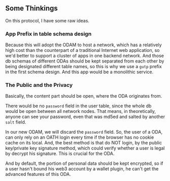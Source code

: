 ## Some Thinkings

On this protocol, I have some raw ideas.

### App Prefix in table schema design

Because this will adopt the ODAM to host a network, which has a relatively high cost than the counterpart of a traditional Internet web application, so we'd better to support a cluster of apps in one backend network. And those db schemas of different ODAs should be kept separated from each other by being designated different table names, so this is why we use a `gutp` prefix in the first schema design. And this app would be a monolithic service.

###  The Public and the Privacy

Basically, the content part should be open, where the ODA originates from. 

There would be no `password` field in the user table, since the whole db would be open between all network nodes. That means, in theoretically, anyone can see your password, even that was md5ed and salted by another `salt` field.

In our new ODAM, we will discard the `password` field. So, the user of a ODA, can only rely on an OATH login every time if the browser has no cookie cache on its local. And, the best method is that do NOT login, by the public key/private key signature method, which could verify whether a user is legal by decrypt his signature. This is crucial for the ODA.

And by default, the portion of personal data should be kept encrypted, so if a user hasn't bound his web3 account by a wallet plugin, he can't get the advanced features of this ODA.



